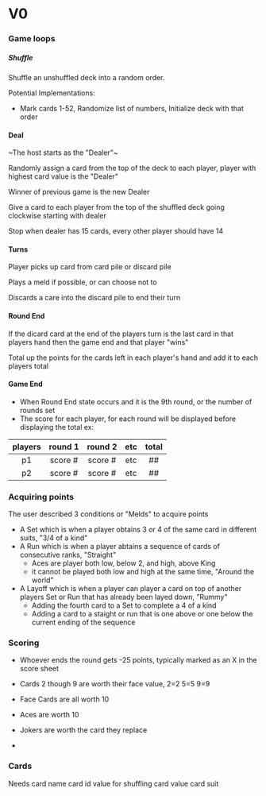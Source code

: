# V0

### Game loops

##### Shuffle

Shuffle an unshuffled deck into a random order.

Potential Implementations:
- Mark cards 1-52, Randomize list of numbers, Initialize deck with that order

#### Deal

~The host starts as the "Dealer"~

Randomly assign a card from the top of the deck to each player, player with highest card value is the "Dealer"

Winner of previous game is the new Dealer

Give a card to each player from the top of the shuffled deck going clockwise starting with dealer

Stop when dealer has 15 cards, every other player should have 14

#### Turns

Player picks up card from card pile or discard pile

Plays a meld if possible, or can choose not to

Discards a care into the discard pile to end their turn

#### Round End

If the dicard card at the end of the players turn is the last card in that players hand then the game end and that player "wins"

Total up the points for the cards left in each player's hand and add it to each players total

#### Game End

- When Round End state occurs and it is the 9th round, or the number of rounds set
- The score for each player, for each round will be displayed before displaying the total
ex:

| players | round 1 | round 2| etc | total |
| :---: | :---: | :---: | :---: | :---: |
| p1 | score # | score # | etc | ## |
| p2 | score # | score # | etc | ## |  

### Acquiring points
The user described 3 conditions or "Melds" to acquire points
- A Set which is when a player obtains 3 or 4 of the same card in different suits, "3/4 of a kind"
- A Run which is when a player abtains a sequence of cards of consecutive ranks, "Straight"
  - Aces are player both low, below 2, and high, above King
  - it cannot be played both low and high at the same time, "Around the world"
- A Layoff which is when a player can player a card on top of another players Set or Run that has already been layed down, "Rummy"
  - Adding the fourth card to a Set to complete a 4 of a kind
  - Adding a card to a staight or run that is one above or one below the current ending of the sequence
  
### Scoring

- Whoever ends the round gets -25 points, typically marked as an X in the score sheet



- Cards 2 though 9 are worth their face value, 2=2 5=5 9=9
- Face Cards are all worth 10
- Aces are worth 10
- Jokers are worth the card they replace
- 

### Cards

Needs card name
card id value for shuffling
card value 
card suit



